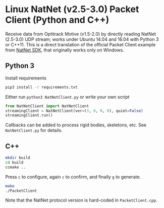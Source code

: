 Linux NatNet (v2.5-3.0) Packet Client (Python and C++)
======================================================

Receive data from Optitrack Motive (v1.5-2.0)
by directly reading NatNet (2.5-3.0) UDP stream;
works under Ubuntu 14.04 and 16.04 with Python 3 or C++11.
This is a direct translation of the official Packet Client example from
[NatNet SDK](http://optitrack.com/downloads/developer-tools.html#natnet-sdk),
that originally works only on Windows.


Python 3
--------

Install requirements

```bash
pip3 install -r requirements.txt
```

Either run `python3 NatNetClient.py` or write your own script

```python
from NatNetClient import NatNetClient
streamingClient = NatNetClient(ver=(3, 0, 0, 0), quiet=False)
streamingClient.run()
```

Callbacks can be added to process rigid bodies, skeletons, etc.
See `NatNetClient.py` for details.


C++
---

```bash
mkdir build
cd build
ccmake ..
```

Press `c` to configure, again `c` to confirm, and finally `g` to generate.

```bash
make
./PacketClient
```

Note that the NatNet protocol version is hard-coded in `PacketClient.cpp`.
